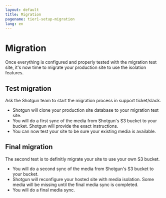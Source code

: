 ```yaml
---
layout: default
title: Migration
pagename: tier1-setup-migration
lang: en
---
```


# Migration

Once everything is configured and properly tested with the migration test site, it's now time to migrate your production site to use the isolation features.

## Test migration

Ask the Shotgun team to start the migration process in support ticket/slack.

  * Shotgun will clone your production site database to your migration test site.
  * You will do a first sync of the media from Shotgun's S3 bucket to your bucket. Shotgun will provide the exact instructions.
  * You can now test your site to be sure your existing media is available.

## Final migration

The second test is to definitly migrate your site to use your own S3 bucket.

  * You will do a second sync of the media from Shotgun's S3 bucket to your bucket.
  * Shotgun will reconfigure your hosted site with media isolation. Some media will be missing until the final media sync is completed.
  * You will do a final media sync.

